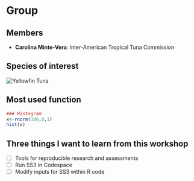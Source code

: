 # Group  

## Members  

- **Carolina Minte-Vera**: Inter-American Tropical Tuna Commission

## Species of interest  

![Yellowfin Tuna](https://en.wikipedia.org/wiki/Yellowfin_tuna#/media/File:Thunnus_albacares.png)  

## Most used function  
```r
### Histogram
x<-rnorm(100,0,1)
hist(x)
```

## Three things I want to learn from this workshop

- [ ] Tools for reproducible research and assessments
- [ ] Run SS3 in Codespace
- [ ] Modify inputs for SS3 within R code
